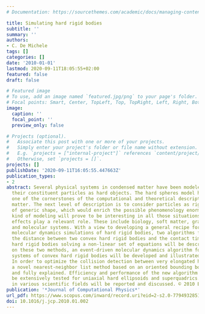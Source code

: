 ```yaml
---
# Documentation: https://sourcethemes.com/academic/docs/managing-content/

title: Simulating hard rigid bodies
subtitle: ''
summary: ''
authors:
- C. De Michele
tags: []
categories: []
date: '2010-01-01'
lastmod: 2020-09-11T18:05:55+02:00
featured: false
draft: false

# Featured image
# To use, add an image named `featured.jpg/png` to your page's folder.
# Focal points: Smart, Center, TopLeft, Top, TopRight, Left, Right, BottomLeft, Bottom, BottomRight.
image:
  caption: ''
  focal_point: ''
  preview_only: false

# Projects (optional).
#   Associate this post with one or more of your projects.
#   Simply enter your project's folder or file name without extension.
#   E.g. `projects = ["internal-project"]` references `content/project/deep-learning/index.md`.
#   Otherwise, set `projects = []`.
projects: []
publishDate: '2020-09-11T16:05:55.447663Z'
publication_types:
- 2
abstract: Several physical systems in condensed matter have been modeled approximating
  their constituent particles as hard objects. The hard spheres model has been indeed
  one of the cornerstones of the computational and theoretical description in condensed
  matter. The next level of description is to consider particles as rigid objects
  of generic shape, which would enrich the possible phenomenology enormously. This
  kind of modeling will prove to be interesting in all those situations in which steric
  effects play a relevant role. These include biology, soft matter, granular materials
  and molecular systems. With a view to developing a general recipe for event-driven
  molecular dynamics simulations of hard rigid bodies, two algorithms for calculating
  the distance between two convex hard rigid bodies and the contact time of two colliding
  hard rigid bodies solving a non-linear set of equations will be described. Building
  on these two methods, an event-driven molecular dynamics algorithm for simulating
  systems of convex hard rigid bodies will be developed and illustrated in details.
  In order to optimize the collision detection between very elongated hard rigid bodies,
  a novel nearest-neighbor list method based on an oriented bounding box will be introduced
  and fully explained. Efficiency and performance of the new algorithm proposed will
  be extensively tested for uniaxial hard ellipsoids and superquadrics. Finally applications
  in various scientific fields will be reported and discussed. © 2010 Elsevier Inc.
publication: '*Journal of Computational Physics*'
url_pdf: https://www.scopus.com/inward/record.uri?eid=2-s2.0-77949328510&doi=10.1016%2fj.jcp.2010.01.002&partnerID=40&md5=732a0e02585fe89d1db3a4a9bbb0f53e
doi: 10.1016/j.jcp.2010.01.002
---
```

